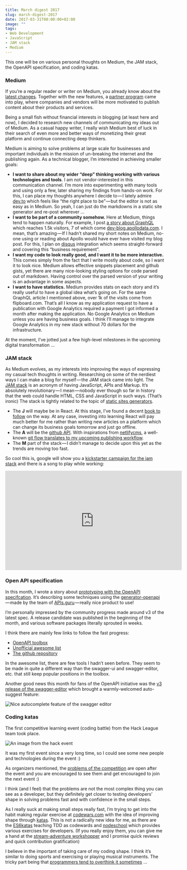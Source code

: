 ```yaml
---
title: March digest 2017
slug: march-digest-2017
date: 2017-03-31T00:00:00+02:00
image: ""
tags:
- Web Development
- JavaScript
- JAM stack
- Medium
---
```


This one will be on various personal thoughts on Medium, the JAM stack, the OpenAPI specification, and coding katas.

### Medium

If you’re a regular reader or writer on Medium, you already know about the [latest changes](https://medium.com/3minread). Together with the new features, a [partner program](https://help.medium.com/hc/en-us/articles/115004750267-Medium-Membership-Partner-Program-FAQ) came into play, where companies and vendors will be more motivated to publish content about their products and services.

Being a small fish without financial interests in blogging (at least here and now), I decided to research new channels of communicating my ideas out of Medium. As a casual happy writer, I really wish Medium best of luck in their search of even more and better ways of monetizing their great platform and continue connecting deep thinkers.

Medium is aiming to solve problems at large scale for businesses and important individuals in the mission of un-breaking the internet and the publishing again. As a technical blogger, I’m interested in achieving smaller goals:

*   **I want to share about my wider “deep” thinking working with various technologies and tools**. I am not vendor-interested in this communication channel. I’m more into experimenting with many tools and using only a few, later sharing my findings from hands-on work. For this, I can place my thoughts anywhere I decide to — I lately admire [dev.to](https://dev.to/) which feels like “the right place to be” — but the editor is not as easy as in Medium. So yeah, I can just do the markdowns in a static site generator and re-post wherever …
*   **I want to be part of a community somehow.** Here at Medium, things tend to happen naturally. For example, I post [a story about GraphQL](https://medium.com/@kalin.chernev/the-guide-to-learn-graphql-i-wish-i-found-few-months-go-97f9d9ca6f12) which reaches 1.5k visitors, 7 of which come [dev-blog.apollodata.com](http://dev-blog.apollodata.com/ "dev-blog.apollodata.com"). I mean, that’s amazing — If I hadn’t shared my short notes on Medium, no-one using or reading about Apollo would have ever have visited my blog post. For this, I plan on [disqus](https://disqus.com/) integration which seems straight-forward and covering this “business requirement”.
*   **I want my code to look really good, and I want it to be more interactive.** This comes simply from the fact that I write mostly about code, so I want it to look nice. Medium allows effective snippets placement and github gists, yet there are many nice-looking styling options for code parsed out of markdown. Having control over the parsed version of your writing is an advantage in some aspects.
*   **I want to have statistics.** Medium provides stats on each story and it’s really useful to have a global idea what’s going on. For the same GraphQL article I mentioned above, over 1k of the visits come from flipboard.com. That’s all I know as my application request to have a publication with Google Analytics required a payment I got informed a month after making the application. No Google Analytics on Medium unless you are having business goals. I think I’ll manage to integrate Google Analytics in my new stack without 70 dollars for the infrastructure.

At the moment, I’ve jotted just a few high-level milestones in the upcoming digital transformation …

### JAM stack

As Medium evolves, as my interests into improving the ways of expressing my casual tech thoughts in writing. Researching on some of the nerdiest ways I can make a blog for myself — the JAM stack came into light. The [JAM stack](https://jamstack.org/) is an acronym of having JavaScript, APIs and Markup. It’s absolutely revolutionary — I mean — nobody ever though so far in history that the web could handle HTML, CSS and JavaScript in such ways. (That’s ironic) The stack is tightly related to the topic of [static sites generators](https://www.staticgen.com/).

*   The **J** will maybe be in React. At this stage, I’ve found a decent [book to follow](https://www.packtpub.com/web-development/mastering-react) on the way. At any case, investing into learning React will pay much better for me rather than writing new articles on a platform which can change its business goals tomorrow and just go offline.
*   The **A** will be the [github API](https://developer.github.com/v3/). With inspirations from [netlifycms](https://www.netlifycms.org/), a well-known [git flow translates to my upcoming publishing workflow](https://www.netlifycms.org/docs/editorial-workflow/).
*   The **M** part of the stack — I didn’t manage to decide upon this yet as the trends are moving too fast.

So cool this is, google will show you a [kickstarter campaign for the jam stack](https://www.kickstarter.com/projects/846364129/jamstack-the-worlds-first-attachable-guitar-amplif?lang=fr) and there is a song to play while working:

<iframe width="560" height="315" src="https://www.youtube.com/embed/oFRbZJXjWIA?rel=0" frameborder="0" allowfullscreen></iframe>

### Open API specification

In this month, I wrote a story about [prototyping with the OpenAPI specifcation](https://restful.io/prototyping-your-api-project-with-the-open-api-specification-and-node-js-tools-7cb19f47f72d). It’s describing some techniques using the [generator-openapi](https://github.com/Rebilly/generator-openapi-repo) — made by the team of [APIs.guru](https://apis.guru/) — really nice product to use!

I’m personally impressed by the community progress made around v3 of the latest spec. A release candidate was published in the beginning of the month, and various software packages literally sprouted in weeks.

I think there are mainly few links to follow the fast progress:

*   [OpenAPI toolbox](http://openapi.toolbox.apievangelist.com/)
*   [Unofficial awesome list](https://github.com/mermade/awesome-openapi3)
*   [The github repository](https://github.com/OAI/OpenAPI-Specification)

In the awesome list, there are few tools I hadn’t seen before. They seem to be made in quite a different way than the swagger-ui and swagger-editor, etc. that still keep popular positions in the toolbox.

Another good news this month for fans of the OpenAPI initiative was the [v3 release of the swagger-editor](https://github.com/swagger-api/swagger-editor/releases/tag/v3.0.0) which brought a warmly-welcomed auto-suggest feature:

![Nice autocomplete feature of the swagger editor](https://cdn-images-1.medium.com/max/800/1*n9qpZymZykXOuG9zxdUryQ.png)

### Coding katas

The first competitive learning event (coding battle) from the Hack League team took place.

![An image from the hack event](https://cdn-images-1.medium.com/max/800/1*aqpQIY4DURgBoYGJTDyIQg.jpeg)

It was my first event since a very long time, so I could see some new people and technologies during the event :)

As organizers mentioned, the [problems of the competition](http://git.hackleague.io/root/cb-2017-03-20) are open after the event and you are encouraged to see them and get encouraged to join the next event :)

I think (and I feel) that the problems are not the most complex thing you can see as a developer, but they definitely get closer to testing developers’ shape in solving problems fast and with confidence in the small steps.

As I really suck at making small steps really fast, I’m trying to get into the habit making regular exercise at [codewars.com](https://www.codewars.com) with the idea of improving shape through [katas](https://en.wikipedia.org/wiki/Kata). This is not a radically new idea for me, as there are the [ES6katas](http://es6katas.org/) teaching TDD as codewards and [nodeschool](https://nodeschool.io/) which provides various exercises for developers. (If you really enjoy them, you can give me a hand at the [stream-adventure workshopper](https://github.com/workshopper/stream-adventure/issues) and I promise quick reviews and quick contribution gratification)

I believe in the important of taking care of my coding shape. I think it’s similar to doing sports and exercising or playing musical instruments. The tricky part being that [programmers tend to overthink it sometimes](https://hackhands.com/dont-code-katas/) …
